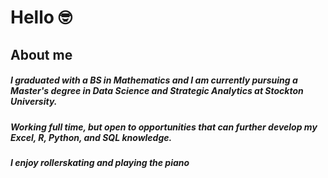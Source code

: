 # Hello 🤓

## About me 

##### I graduated with a BS in Mathematics and I am currently pursuing a Master's degree in Data Science and Strategic Analytics at Stockton University. 

##### Working full time, but open to opportunities that can further develop my Excel, R, Python, and SQL knowledge.

##### I enjoy rollerskating and playing the piano
